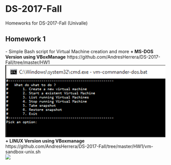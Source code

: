 # DS-2017-Fall
Homeworks for DS-2017-Fall (Univalle)

<h2><b>Homework 1</b></h2>
- Simple Bash script for Virtual Machine creation and more
<b>+ MS-DOS Version using VBoxManage</b>
https://github.com/AndresHerrera/DS-2017-Fall/tree/master/HW1
<img src="HW1/snap1.png" width="500"/>
<b>+ LINUX Version using VBoxmanage</b>
https://github.com/AndresHerrera/DS-2017-Fall/tree/master/HW1/vm-sandbox-unix.sh<br>
<a href="https://asciinema.org/a/CK8jAoCh3obyAugtv5CQSMeWH" target="_blank"><img src="https://asciinema.org/a/CK8jAoCh3obyAugtv5CQSMeWH.png" width="500"/></a>
<br>
